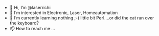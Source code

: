 - 👋 Hi, I’m @laserrichi
- 👀 I’m interested in Electronic, Laser, Homeautomation
- 🌱 I’m currently learning nothing ;-) little bit Perl....or did the cat run over the keyboard? 
- 📫 How to reach me ...


